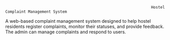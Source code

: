                                                                     Hostel Complaint Management System
A web-based complaint management system designed to help hostel residents register complaints, monitor their statuses, and provide feedback. The admin can manage complaints and respond to users.
